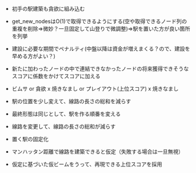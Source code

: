 - 初手の駅建築も貪欲に組み込む
- get_new_nodesはO(1)で取得できるようにする(空や取得できるノード列の重複を削除=>微妙？一旦固定して山登りで微調整)=>駅を置いた方が良い箇所を列挙
- 建設に必要な期間でペナルティ(中盤以降は資金が増えまくる？ので、建設を早める方がよい？)
- 新たに加わったノードの中で連結できなかったノードの将来獲得できそうなスコアに係数をかけてスコアに加える
- ビムサ or 貪欲 x 焼きなまし or プレイアウト(上位スコア) x 焼きなまし
- 駅の位置を少し変えて、線路の長さの総和を減らす
- 最終形態は同じとして、駅を作る順番を変える
- 線路を変更して、線路の長さの総和が減らす


- 置く駅の固定化
- マンハッタン距離で線路を建築できると仮定（失敗する場合は一旦無視）
- 仮定に基づいた仮ビームをうって、再現できる上位スコアを採用
